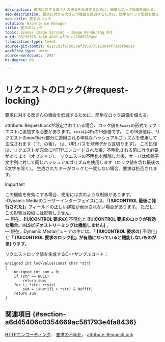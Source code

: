 ```yaml
---
description: 要求に対する改ざんの機会を低減するために、簡単なロック設備を備える。
seo-description: 要求に対する改ざんの機会を低減するために、簡単なロック設備を備える。
seo-title: 要求のロック
solution: Experience Manager
title: 要求のロック
topic: Scene7 Image Serving - Image Rendering API
uuid: 03239376-1e40-48d2-a396-c276802854ed
translation-type: tm+mt
source-git-commit: 021c1d1f975083af3950775e230d4f73cbf9e0ec
workflow-type: tm+mt
source-wordcount: '242'
ht-degree: 0%

---
```



# リクエストのロック{#request-locking}

要求に対する改ざんの機会を低減するために、簡単なロック設備を備える。

attribute::RequestLockが設定されている場合、ロック値を`&xxxx`の形式でリクエストに追加する必要があります。xxxxは4桁の16進値です。 この16進値は、リクエストの&#x200B;*modifiers*&#x200B;部分に適用される単純なハッシュアルゴリズムを使用して生成されます（「?」の後）。 は、URLパスを&#x200B;*修飾子*&#x200B;から区切ります)。 この処理は、リクエストが完全にHTTPエンコードされた後、不明化される前に行う必要があります（オプション）。 リクエストの不明化を解除した後、サーバは修飾子文字列に対して同じハッシュアルゴリズムを使用します（ロック値を含む最後の5文字を除く）。 生成されたキーがロックと一致しない場合、要求は拒否されます。

>[!IMPORTANT]
>
>この機能を有効にする場合、使用には次のような制限があります。<br>-Dynamic Mediaのユーザーインターフェイスには、「**[!UICONTROL 最後に発行された]**」フィールドの正しい詳細が表示されない場合があります。 ただし、この影響は投稿には影響しません。<br> — 現在、**[!UICONTROL 要求の]** 不明化と **[!UICONTROL 要求のロックが有効な場合、HLSビデオストリーミングは機能しません]** 。<br> — 現在、Dynamic Mediaビューアの中には、「 **[!UICONTROL 要求の]** 不明化」と「 **[!UICONTROL 要求のロック化」が有効になっていると機能しないものがあ]** ります。

リクエストロック値を生成するC++サンプルコード：

```
unsigned int lockValue(const char *str) 
{ 
    unsigned int sum = 0; 
    if (str == NULL) 
        return sum; 
    for (; *str; ++str) 
        sum = (sum*131 + *str) & 0xffff; 
    return sum; 
} 
```

## 関連項目 {#section-a6d45406c0354669ac581793e4fa8436}

[HTTPエンコーディング](../../../../../is-api/http-ref/image-serving-api-ref/c-http-protocol-reference/c-syntax-and-features/r-http-encoding.md#reference-bb34dd13f316462695448acfa8f92df7)、 [要求の不明化](../../../../../is-api/http-ref/image-serving-api-ref/c-http-protocol-reference/c-syntax-and-features/r-request-obfuscation.md#reference-895f65d6796c43bb9bad21a676ed714d)、 [attribute::RequestLock](../../../../../is-api/image-catalog/image-serving-api-ref/c-image-catalog-reference/c-attributes-reference/r-requestlock.md#reference-8bbe2f581be847d3b9fa123e8e5e94b0)
